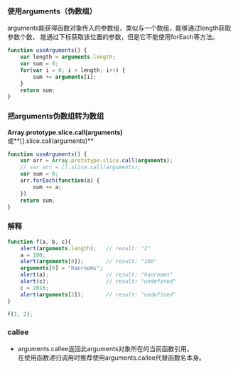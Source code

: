 ### 使用arguments（伪数组） <br>
arguments能获得函数对象传入的参数组，类似与一个数组，能够通过length获取参数个数，
能通过下标获取该位置的参数，但是它不能使用forEach等方法。 <br>
```javascript
function useArguments() {
    var length = arguments.length;
    var sum = 0;
    for(var i = 0; i < length; i++) {
        sum += arguments[i];
    }
    return sum;
}
```
### 把arguments伪数组转为数组
**Array.prototype.slice.call(arguments)** <br>
或**[].slice.call(arguments)**
```javascript
function useArguments() {
    var arr = Array.prototype.slice.call(arguments);
    // var arr = [].slice.call(arguments);
    var sum = 0;
    arr.forEach(function(a) {
        sum += a;
    })
    return sum;
}
```
### 解释
```javascript
function f(a, b, c){
    alert(arguments.length);   // result: "2"
    a = 100;
    alert(arguments[0]);       // result: "100"
    arguments[0] = "haorooms";
    alert(a);                  // result: "haorooms"
    alert(c);                  // result: "undefined"
    c = 2016;
    alert(arguments[2]);       // result: "undefined"
}

f(1, 2);
```
### callee
- arguments.callee返回此arguments对象所在的当前函数引用。<br>
在使用函数递归调用时推荐使用arguments.callee代替函数名本身。
